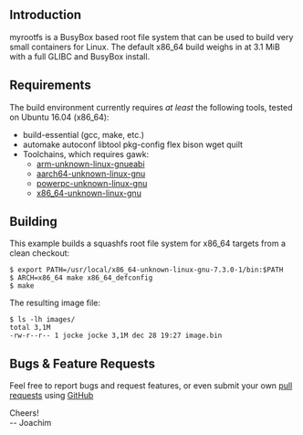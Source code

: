 Introduction
------------

myrootfs is a BusyBox based root file system that can be used to build
very small containers for Linux.  The default x86_64 build weighs in at
3.1 MiB with a full GLIBC and BusyBox install.


Requirements
------------

The build environment currently requires *at least* the following tools,
tested on Ubuntu 16.04 (x86_64):

* build-essential (gcc, make, etc.)
* automake autoconf libtool pkg-config flex bison wget quilt
* Toolchains, which requires gawk:
  * [arm-unknown-linux-gnueabi][2]
  * [aarch64-unknown-linux-gnu][3]
  * [powerpc-unknown-linux-gnu][4]
  * [x86_64-unknown-linux-gnu][5]


Building
--------

This example builds a squashfs root file system for x86_64 targets from
a clean checkout:

    $ export PATH=/usr/local/x86_64-unknown-linux-gnu-7.3.0-1/bin:$PATH
    $ ARCH=x86_64 make x86_64_defconfig
    $ make

The resulting image file:

    $ ls -lh images/
    total 3,1M
    -rw-r--r-- 1 jocke jocke 3,1M dec 28 19:27 image.bin


Bugs & Feature Requests
-----------------------

Feel free to report bugs and request features, or even submit your own
[pull requests](https://help.github.com/articles/using-pull-requests/)
using [GitHub](https://github.com/myrootfs/myrootfs)

Cheers!  
-- Joachim

[1]: https://github.com/crosstool-ng/crosstool-ng
[2]: https://ftp.troglobit.com/pub/Toolchains/arm-unknown-linux-gnueabi-7.3.0-1.tar.xz
[3]: https://ftp.troglobit.com/pub/Toolchains/aarch64-unknown-linux-gnu-7.3.0-1.tar.xz
[4]: https://ftp.troglobit.com/pub/Toolchains/powerpc-unknown-linux-gnu-7.3.0-1.tar.xz
[5]: https://ftp.troglobit.com/pub/Toolchains/x86_64-unknown-linux-gnu-7.3.0-1.tar.xz
